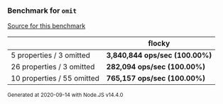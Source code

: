 ### Benchmark for `omit`

[Source for this benchmark](./benchmark.ts)

|     | flocky |
| --- | --- |
| 5 properties / 3 omitted | **3,840,844 ops/sec (100.00%)** |
| 26 properties / 3 omitted | **282,094 ops/sec (100.00%)** |
| 10 properties / 55 omitted | **765,157 ops/sec (100.00%)** |

<sup>Generated at 2020-09-14 with Node.JS v14.4.0</sup>